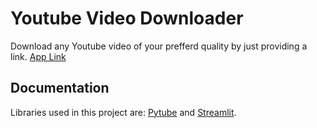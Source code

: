 
# Youtube Video Downloader

Download any Youtube video of your prefferd quality by just providing a link.
[App Link](https://youtube-video-downloader-9vjtw3p6bwkcpkj6nn5ivh.streamlit.app/)


## Documentation

Libraries used in this project are:
[Pytube](https://pytube.io/en/latest/) and [Streamlit](https://docs.streamlit.io/).
